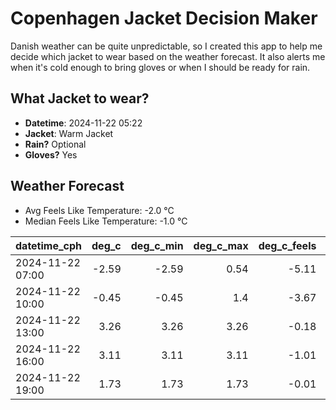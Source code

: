 
# Copenhagen Jacket Decision Maker

Danish weather can be quite unpredictable, so I created this app to help me decide which jacket to wear based on the weather forecast. 
It also alerts me when it's cold enough to bring gloves or when I should be ready for rain.

## What Jacket to wear?

- **Datetime**: 2024-11-22 05:22
- **Jacket**: Warm Jacket
- **Rain?** Optional
- **Gloves?** Yes

## Weather Forecast
- Avg Feels Like Temperature: -2.0 °C
- Median Feels Like Temperature: -1.0 °C

| datetime_cph     |   deg_c |   deg_c_min |   deg_c_max |   deg_c_feels | weather   | wind   | rain   |
|:-----------------|--------:|------------:|------------:|--------------:|:----------|:-------|:-------|
| 2024-11-22 07:00 |   -2.59 |       -2.59 |        0.54 |         -5.11 | Clouds    | Low    | None   |
| 2024-11-22 10:00 |   -0.45 |       -0.45 |        1.4  |         -3.67 | Clouds    | Low    | None   |
| 2024-11-22 13:00 |    3.26 |        3.26 |        3.26 |         -0.18 | Clouds    | Low    | None   |
| 2024-11-22 16:00 |    3.11 |        3.11 |        3.11 |         -1.01 | Clouds    | Low    | None   |
| 2024-11-22 19:00 |    1.73 |        1.73 |        1.73 |         -0.01 | Rain      | Low    | Low    |
        